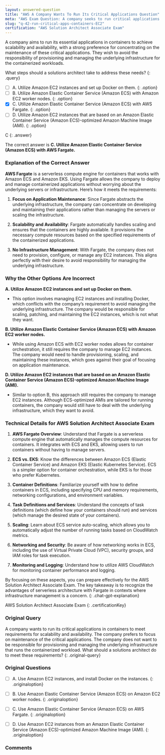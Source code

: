 ```yaml
---
layout: answered-question
title: "AWS A Company Wants To Run Its Critical Applications Question"
meta: "AWS Exam Question: A company seeks to run critical applications in containers for scalability and availability without managing infrastructure. What’s the answer? Consider ECS, EKS."
slug: "q-42-run-critical-apps-containers-EC2"
certification: "AWS Solution Architect Associate Exam"
---
```



 A company aims to run its essential applications in containers to achieve scalability and availability, with a strong preference for concentrating on the maintenance of these critical applications. They wish to avoid the responsibility of provisioning and managing the underlying infrastructure for the containerized workloads. 

What steps should a solutions architect take to address these needs?
{: .query}

- [ ] A. Utilize Amazon EC2 instances and set up Docker on them.
{: .option}
- [ ] B. Utilize Amazon Elastic Container Service (Amazon ECS) with Amazon EC2 worker nodes.
{: .option}
- [x] C. Utilize Amazon Elastic Container Service (Amazon ECS) with AWS Fargate.
{: .option}
- [ ] D. Utilize Amazon EC2 instances that are based on an Amazon Elastic Container Service (Amazon ECS)-optimized Amazon Machine Image (AMI).
{: .option}

C
{: .answer}

The correct answer is **C. Utilize Amazon Elastic Container Service (Amazon ECS) with AWS Fargate.**

### Explanation of the Correct Answer

**AWS Fargate** is a serverless compute engine for containers that works with Amazon ECS and Amazon EKS. Using Fargate allows the company to deploy and manage containerized applications without worrying about the underlying servers or infrastructure. Here’s how it meets the requirements:

1. **Focus on Application Maintenance**: Since Fargate abstracts the underlying infrastructure, the company can concentrate on developing and maintaining their applications rather than managing the servers or scaling the infrastructure.

2. **Scalability and Availability**: Fargate automatically handles scaling and ensures that the containers are highly available. It provisions the necessary compute resources based on the specified requirements of the containerized applications.

3. **No Infrastructure Management**: With Fargate, the company does not need to provision, configure, or manage any EC2 instances. This aligns perfectly with their desire to avoid responsibility for managing the underlying infrastructure.

### Why the Other Options Are Incorrect

**A. Utilize Amazon EC2 instances and set up Docker on them.**
- This option involves managing EC2 instances and installing Docker, which conflicts with the company’s requirement to avoid managing the underlying infrastructure. The company would be responsible for scaling, patching, and maintaining the EC2 instances, which is not what they want.

**B. Utilize Amazon Elastic Container Service (Amazon ECS) with Amazon EC2 worker nodes.**
- While using Amazon ECS with EC2 worker nodes allows for container orchestration, it still requires the company to manage EC2 instances. The company would need to handle provisioning, scaling, and maintaining these instances, which goes against their goal of focusing on application maintenance.

**D. Utilize Amazon EC2 instances that are based on an Amazon Elastic Container Service (Amazon ECS)-optimized Amazon Machine Image (AMI).**
- Similar to option B, this approach still requires the company to manage EC2 instances. Although ECS-optimized AMIs are tailored for running containers, the company would still have to deal with the underlying infrastructure, which they want to avoid.

### Technical Details for AWS Solution Architect Associate Exam

1. **AWS Fargate Overview**: Understand that Fargate is a serverless compute engine that automatically manages the compute resources for containers. It integrates with ECS and EKS, allowing users to run containers without having to manage servers.

2. **ECS vs. EKS**: Know the differences between Amazon ECS (Elastic Container Service) and Amazon EKS (Elastic Kubernetes Service). ECS is a simpler option for container orchestration, while EKS is for those who prefer Kubernetes.

3. **Container Definitions**: Familiarize yourself with how to define containers in ECS, including specifying CPU and memory requirements, networking configurations, and environment variables.

4. **Task Definitions and Services**: Understand the concepts of task definitions (which define how your containers should run) and services (which manage the desired state of your containers).

5. **Scaling**: Learn about ECS service auto-scaling, which allows you to automatically adjust the number of running tasks based on CloudWatch metrics.

6. **Networking and Security**: Be aware of how networking works in ECS, including the use of Virtual Private Cloud (VPC), security groups, and IAM roles for task execution.

7. **Monitoring and Logging**: Understand how to utilize AWS CloudWatch for monitoring container performance and logging.

By focusing on these aspects, you can prepare effectively for the AWS Solution Architect Associate Exam. The key takeaway is to recognize the advantages of serverless architecture with Fargate in contexts where infrastructure management is a concern.
{: .chat-gpt-explanation}

AWS Solution Architect Associate Exam
{: .certificationKey}

### Original Query

A company wants to run its critical applications in containers to meet requirements for scalability and availability. The company prefers to focus on maintenance of the critical applications. The company does not want to be responsible for provisioning and managing the underlying infrastructure that runs the containerized workload.
What should a solutions architect do to meet these requirements?
{: .original-query}

### Original Questions

- [ ] A. Use Amazon EC2 instances, and install Docker on the instances.
{: .originaloption}
- [ ] B. Use Amazon Elastic Container Service (Amazon ECS) on Amazon EC2 worker nodes.
{: .originaloption}
- [ ] C. Use Amazon Elastic Container Service (Amazon ECS) on AWS Fargate.
{: .originaloption}
- [ ] D. Use Amazon EC2 instances from an Amazon Elastic Container Service (Amazon ECS)-optimized Amazon Machine Image (AMI).
{: .originaloption}


### Comments

